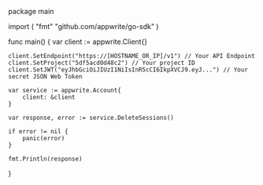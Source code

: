 package main

import (
    "fmt"
    "github.com/appwrite/go-sdk"
)

func main() {
    var client := appwrite.Client{}

    client.SetEndpoint("https://[HOSTNAME_OR_IP]/v1") // Your API Endpoint
    client.SetProject("5df5acd0d48c2") // Your project ID
    client.SetJWT("eyJhbGciOiJIUzI1NiIsInR5cCI6IkpXVCJ9.eyJ...") // Your secret JSON Web Token

    var service := appwrite.Account{
        client: &client
    }

    var response, error := service.DeleteSessions()

    if error != nil {
        panic(error)
    }

    fmt.Println(response)
}